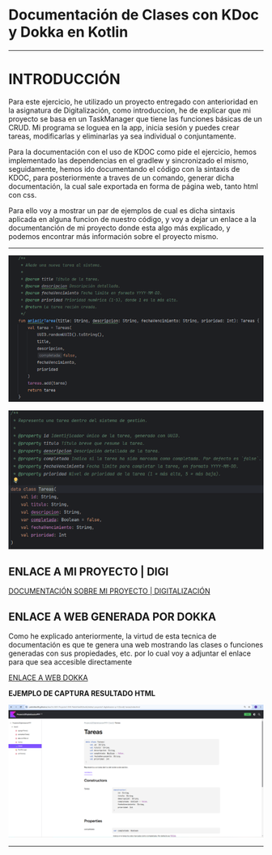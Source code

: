 # Documentación de Clases con KDoc y Dokka en Kotlin

---

# INTRODUCCIÓN

Para este ejercicio, he utilizado un proyecto entregado con anterioridad en la asignatura de Digitalización, como introduccion, he de explicar que mi proyecto se basa en un TaskManager que tiene las funciones básicas de un CRUD. Mi programa se loguea en la app, inicia sesión y puedes crear tareas, modificarlas y eliminarlas ya sea individual o conjuntamente.

Para la documentación con el uso de KDOC como pide el ejercicio, hemos implementado las dependencias en el gradlew y sincronizado el mismo, seguidamente, hemos ido documentando el código con la sintaxis de KDOC, para posteriormente a traves de un comando, generar dicha documentación, la cual sale exportada en forma de página web, tanto html con css.

Para ello voy a mostrar un par de ejemplos de cual es dicha sintaxis aplicada en alguna funcion de nuestro código, y voy a dejar un enlace a la documentanción de mi proyecto donde esta algo más explicado, y podemos encontrar más información sobre el proyecto mismo.

---

![img.png](img.png)

![img_1.png](img_1.png)


## ENLACE A MI PROYECTO | DIGI

[DOCUMENTACIÓN SOBRE MI PROYECTO | DIGITALIZACIÓN](ProyectoDIGI.md)

## ENLACE A WEB GENERADA POR DOKKA

Como he explicado anteriormente, la virtud de esta tecnica de documentación es que te genera una web mostrando las clases o funciones generadas con sus propiedades, etc. por lo cual voy a adjuntar el enlace para que sea accesible directamente

[ENLACE A WEB DOKKA](build/dokka/index.html)

**EJEMPLO DE CAPTURA RESULTADO HTML**

![img_2.png](img_2.png)

---
